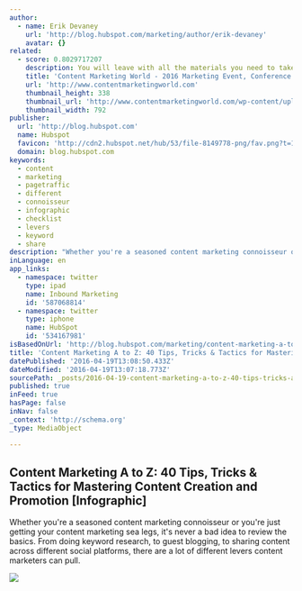 ```yaml
---
author:
  - name: Erik Devaney
    url: 'http://blog.hubspot.com/marketing/author/erik-devaney'
    avatar: {}
related:
  - score: 0.8029717207
    description: You will leave with all the materials you need to take a content marketing strategy back to your team - and - to implement a content marketing plan that will grow your business and inspire your audience.
    title: 'Content Marketing World - 2016 Marketing Event, Conference'
    url: 'http://www.contentmarketingworld.com'
    thumbnail_height: 338
    thumbnail_url: 'http://www.contentmarketingworld.com/wp-content/uploads/2015/10/CMWorld16_Logo_rev.png'
    thumbnail_width: 792
publisher:
  url: 'http://blog.hubspot.com'
  name: Hubspot
  favicon: 'http://cdn2.hubspot.net/hub/53/file-8149778-png/fav.png?t=1461010711171'
  domain: blog.hubspot.com
keywords:
  - content
  - marketing
  - pagetraffic
  - different
  - connoisseur
  - infographic
  - checklist
  - levers
  - keyword
  - share
description: "Whether you're a seasoned content marketing connoisseur or you're just getting your content marketing sea legs, it's never a bad idea to review the basics. From doing keyword research, to guest blogging, to sharing content across different social platforms, there are a lot of different levers content marketers can pull."
inLanguage: en
app_links:
  - namespace: twitter
    type: ipad
    name: Inbound Marketing
    id: '587068814'
  - namespace: twitter
    type: iphone
    name: HubSpot
    id: '534167981'
isBasedOnUrl: 'http://blog.hubspot.com/marketing/content-marketing-a-to-z?utm_campaign=Social%20Topic%3A%20Content&utm_content=32711232&utm_medium=social&utm_source=twitter'
title: 'Content Marketing A to Z: 40 Tips, Tricks & Tactics for Mastering Content Creation and Promotion [Infographic]'
datePublished: '2016-04-19T13:08:50.433Z'
dateModified: '2016-04-19T13:07:18.773Z'
sourcePath: _posts/2016-04-19-content-marketing-a-to-z-40-tips-tricks-and-tactics-for-mast.md
published: true
inFeed: true
hasPage: false
inNav: false
_context: 'http://schema.org'
_type: MediaObject

---
```

<article style=""><h1>Content Marketing A to Z: 40 Tips, Tricks &amp; Tactics for Mastering Content Creation and Promotion [Infographic]</h1><p>Whether you're a seasoned content marketing connoisseur or you're just getting your content marketing sea legs, it's never a bad idea to review the basics. From doing keyword research, to guest blogging, to sharing content across different social platforms, there are a lot of different levers content marketers can pull.</p><img src="http://cdn2.hubspot.net/hubfs/53/Content-Marketing-A-Z-1-816540-edited.jpg?t=1461010711171" /></article>